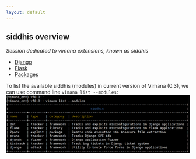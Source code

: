 ```yaml
---
layout: default
---
```

## siddhis overview
_Session dedicated to vimana extensions, known as siddhis_

*	[Django](./frameworks/django/django_siddhis.html)
*	[Flask](./frameworks/flask/flask_siddhis.html)
*	[Packages](./libs/packages_siddhis.html)

To list the available siddhis (modules) in current version of Vimana (0.3), we can use command line `vimana list --modules`: 
![Alt text](https://github.com/s4dhulabs/s4dhulabs.github.io/blob/master/resources/imgs/modules_list1.png?raw=true "VIMANAFRAMEWORK")

